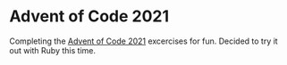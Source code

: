 # Advent of Code 2021

Completing the [Advent of Code 2021](https://adventofcode.com/2021/) excercises for fun. Decided to try it out with Ruby this time.